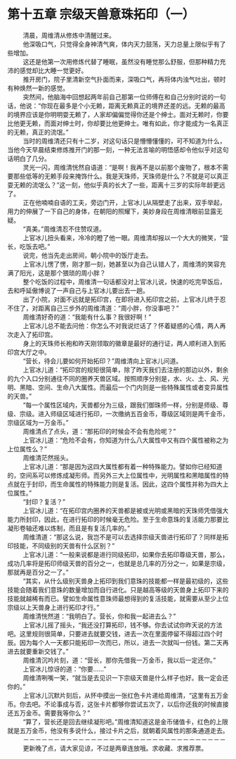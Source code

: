 <h1>第十五章 宗级天兽意珠拓印（一）</h1>
<div id="content">&nbsp&nbsp&nbsp&nbsp&nbsp&nbsp&nbsp&nbsp
 清晨，周维清从修炼中清醒过来。
 <br/>&nbsp&nbsp&nbsp&nbsp&nbsp&nbsp&nbsp&nbsp
 他深吸口气，只觉得全身神清气爽，体内天力鼓荡，天力总量上限似乎有了些增加。
 <br/>&nbsp&nbsp&nbsp&nbsp&nbsp&nbsp&nbsp&nbsp
 这还是他第一次用修炼代替了睡眠，虽然没有睡觉那么舒服，但那种精力充沛的感觉却比大睡一觉更好。
 <br/>&nbsp&nbsp&nbsp&nbsp&nbsp&nbsp&nbsp&nbsp
 推开房门，院子里清新空气扑面而来，深吸口气，再将体内浊气吐出，顿时有种焕然一新的感觉。
 <br/>&nbsp&nbsp&nbsp&nbsp&nbsp&nbsp&nbsp&nbsp
 突然间，他脑海中回想起两年前自己那第一位师傅在和自己分别时说的一句话，他说：“你现在最多是个小无赖，距离无赖真正的境界还差的远。无赖的最高的境界应该是你明明耍无赖了，人家却偏偏觉得你还是个绅士。面对无赖时，你要比他更无赖，而面对绅士时，你却要比他更绅士。唯有如此，你才能成为一名真正的无赖，真正的流氓。”
 <br/>&nbsp&nbsp&nbsp&nbsp&nbsp&nbsp&nbsp&nbsp
 当时的周维清还只有十二岁，对这句话只是懵懵懂懂的，可不知道为什么，当他今天早晨结束修炼推开门的那一刻，一种无法言喻的明悟感却令他似乎对这句话明白了几分。
 <br/>&nbsp&nbsp&nbsp&nbsp&nbsp&nbsp&nbsp&nbsp
 灵光一闪，周维清恍然自语道：“是啊！我再不是以前那个废物了，根本不需要那些低等的无赖手段来掩饰什么。我是天珠师，天珠师是什么？不就是可以真正耍无赖的流氓么？”这一刻，他似乎真的长大了一些，距离十三岁的实际年龄更远了。
 <br/>&nbsp&nbsp&nbsp&nbsp&nbsp&nbsp&nbsp&nbsp
 正在他喃喃自语的工夫，旁边门开，上官冰儿从隔壁走了出来，双手举起，用力的伸展了一下自己的身体，在朝阳的照耀下，美妙身段在周维清眼前显露无疑。
 <br/>&nbsp&nbsp&nbsp&nbsp&nbsp&nbsp&nbsp&nbsp
 “真美。”周维清忍不住赞叹道。
 <br/>&nbsp&nbsp&nbsp&nbsp&nbsp&nbsp&nbsp&nbsp
 上官冰儿扭头看来，冷冷的瞪了他一眼。周维清却报以一个大大的微笑，“营长，吃饭去吧。”
 <br/>&nbsp&nbsp&nbsp&nbsp&nbsp&nbsp&nbsp&nbsp
 说完，他当先走出房间，朝小院中的饭厅走去。
 <br/>&nbsp&nbsp&nbsp&nbsp&nbsp&nbsp&nbsp&nbsp
 上官冰儿愣了愣，刚才那一刻，她甚至以为自己认错人了，周维清的笑容充满了阳光，这是那个猥琐的周小胖？
 <br/>&nbsp&nbsp&nbsp&nbsp&nbsp&nbsp&nbsp&nbsp
 整个吃饭的过程中，周维清一句话都没对上官冰儿说，快速的吃完早饭后，去和呼延傲博说了一声自己与上官冰儿要出去一趟。
 <br/>&nbsp&nbsp&nbsp&nbsp&nbsp&nbsp&nbsp&nbsp
 出了小院，对面不远就是拓印宫，在即将进入拓印宫之前，上官冰儿终于忍不住了，对距离自己三步外的周维清道：“周小胖，你没事吧？”
 <br/>&nbsp&nbsp&nbsp&nbsp&nbsp&nbsp&nbsp&nbsp
 周维清好奇的道：“我能有什么事？我很好啊！”
 <br/>&nbsp&nbsp&nbsp&nbsp&nbsp&nbsp&nbsp&nbsp
 上官冰儿总不能去问他：你怎么不对我说烂话了？怀着疑惑的心情，两人再次走入了拓印宫。
 <br/>&nbsp&nbsp&nbsp&nbsp&nbsp&nbsp&nbsp&nbsp
 身上的天珠师长袍和昨天刚领取的徽章是最好的通行证，两人顺利进入到拓印宫大厅之中。
 <br/>&nbsp&nbsp&nbsp&nbsp&nbsp&nbsp&nbsp&nbsp
 “营长，待会儿要如何开始拓印？”周维清向上官冰儿问道。
 <br/>&nbsp&nbsp&nbsp&nbsp&nbsp&nbsp&nbsp&nbsp
 上官冰儿道：“拓印宫的规矩很简单，除了昨天我们去注册的那边以外，剩余的九个入口分别通往不同的圈养天兽区域。按照顺序分别是，水、火、土、风、光明、黑暗、空间、生命八大属性。而最后一个门内则是一些特殊属性或者变异属性的天兽。”
 <br/>&nbsp&nbsp&nbsp&nbsp&nbsp&nbsp&nbsp&nbsp
 “每一个属性区域内，天兽都分为三级，跟我们御珠师一样，分别是师级、尊级、宗级。进入师级区域进行拓印，一次缴纳五百金币，尊级区域则是两千金币，宗级区域为一万金币。”
 <br/>&nbsp&nbsp&nbsp&nbsp&nbsp&nbsp&nbsp&nbsp
 周维清点了点头，道：“那拓印的时候会不会有危险呢？”
 <br/>&nbsp&nbsp&nbsp&nbsp&nbsp&nbsp&nbsp&nbsp
 上官冰儿道：“危险不会有，你知道为什么八大属性中又有四个属性被称之为上位属性么？”
 <br/>&nbsp&nbsp&nbsp&nbsp&nbsp&nbsp&nbsp&nbsp
 周维清茫然摇头。
 <br/>&nbsp&nbsp&nbsp&nbsp&nbsp&nbsp&nbsp&nbsp
 上官冰儿道：“那是因为这四大属性都有着一种特殊能力。譬如你已经知道的，空间系可以修炼成凝形师。而另外三大上位属性中，光明属性和黑暗属性的特点就在于封印，而生命属性的特殊能力则是复活。因此，这四个属性并称为四大上位属性。”
 <br/>&nbsp&nbsp&nbsp&nbsp&nbsp&nbsp&nbsp&nbsp
 “封印？复活？”
 <br/>&nbsp&nbsp&nbsp&nbsp&nbsp&nbsp&nbsp&nbsp
 上官冰儿道：“在拓印宫内圈养的天兽都是被或光明或黑暗的天珠师凭借强大能力所封印，因此，在进行拓印的时候毫无危险。至于生命意珠的复活能力那要比凝形卷轴还难以炼制，而且是有复活几率的。”
 <br/>&nbsp&nbsp&nbsp&nbsp&nbsp&nbsp&nbsp&nbsp
 周维清道：“那这么说，我岂不是可以去选择宗级天兽进行拓印了？同样是拓印技能，不同级别的天兽有什么区别？”
 <br/>&nbsp&nbsp&nbsp&nbsp&nbsp&nbsp&nbsp&nbsp
 上官冰儿道：“一般来说都是进行同级拓印，如果你去拓印尊级天兽，那么，成功几率将是拓印师级天兽的百分之一，也就是总几率的万分之一，如果是宗级，那就再是百分之一了。”
 <br/>&nbsp&nbsp&nbsp&nbsp&nbsp&nbsp&nbsp&nbsp
 “其实，从什么级别天兽身上拓印到我们意珠的技能都一样是最初级的，这些技能会随着我们意珠的数量增加而自行进化。只是越高等级的天兽身上拓印下来的技能就越稀有而已。譬如生命属性意珠师最想得到的复活技能，就需要从至少上位宗级以上天兽身上进行拓印才行。”
 <br/>&nbsp&nbsp&nbsp&nbsp&nbsp&nbsp&nbsp&nbsp
 周维清恍然道：“我明白了。营长，你和我一起进去么？”
 <br/>&nbsp&nbsp&nbsp&nbsp&nbsp&nbsp&nbsp&nbsp
 上官冰儿摇了摇头，“我还没打算拓印，钱不够。你去试试你昨天说的方法吧。这里规则很简单，只要进去就要交钱，进去一次在里面停留不得超过四个时辰。因为每个人一天都只能拓印一次而已，所以，进去一次就叫一份钱。第二天再进去就要重新交钱了。”
 <br/>&nbsp&nbsp&nbsp&nbsp&nbsp&nbsp&nbsp&nbsp
 周维清沉吟片刻，道：“营长，那你先借我一万金币，我以后一定还你。”
 <br/>&nbsp&nbsp&nbsp&nbsp&nbsp&nbsp&nbsp&nbsp
 上官冰儿惊讶的道：“你要……”
 <br/>&nbsp&nbsp&nbsp&nbsp&nbsp&nbsp&nbsp&nbsp
 周维清咧嘴一笑，“就当是去见识一下宗级天兽是什么样子也好。我一定会还你的。”
 <br/>&nbsp&nbsp&nbsp&nbsp&nbsp&nbsp&nbsp&nbsp
 上官冰儿沉默片刻后，从怀中摸出一张红色卡片递给周维清，“这里有五万金币。你去吧。不论事成与否，这张卡片都够你尝试五次了，以后你还我的时候直接还五万金币。需要我等你么？”
 <br/>&nbsp&nbsp&nbsp&nbsp&nbsp&nbsp&nbsp&nbsp
 “算了，营长还是回去继续凝形吧。”周维清知道这是金币储值卡，红色的上限就是五万金币，他没有多说什么，接过卡片之后，就朝着风属性的那条通道走去。
 <br/>&nbsp&nbsp&nbsp&nbsp&nbsp&nbsp&nbsp&nbsp
 －－－－－－－－－－－－－－－－－－－－－－－－－－－－－－－－－
 <br/>&nbsp&nbsp&nbsp&nbsp&nbsp&nbsp&nbsp&nbsp
 更新晚了点，请大家见谅，不过是两章连放哦。求收藏、求推荐票。
 <br/>&nbsp&nbsp&nbsp&nbsp&nbsp&nbsp&nbsp&nbsp
</div>

